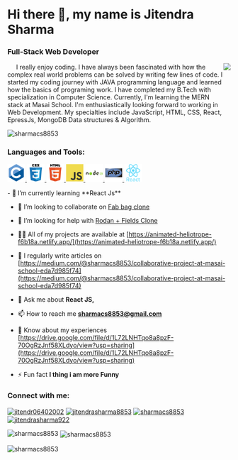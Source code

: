 

# Hi there 👋, my name is Jitendra Sharma
### Full-Stack Web Developer


<img border-radius="10px" align="right" height="220px" src="https://media4.giphy.com/media/ndM7oIOjaDQOhMKtF3/giphy.gif?cid=ecf05e47e475q3mx27994b8k2a4118cfpg4e4uea8d7pnmpf&rid=giphy.gif&ct=g" />

<p>  &nbsp;&nbsp;&nbsp;&nbsp;  I really enjoy coding. I have always been fascinated with how the complex real world problems can be solved by writing few lines of code. I started my coding journey with JAVA programming language and learned how the basics of programing work. I have completed my B.Tech with specialization in Computer Science. Currently, I'm learning the MERN stack at Masai School. I'm enthusiastically looking forward to working in Web Development. My specialties include JavaScript, HTML, CSS, React, EpressJs, MongoDB Data structures & Algorithm.</p>

<p align="left"> <img src="https://komarev.com/ghpvc/?username=sharmacs8853&label=Profile%20views&color=0e75b6&style=flat" alt="sharmacs8853" /> </p>


<h3 align="left">Languages and Tools:</h3>
<p align="left"> <a href="https://www.cprogramming.com/" target="_blank" rel="noreferrer"> <img src="https://raw.githubusercontent.com/devicons/devicon/master/icons/c/c-original.svg" alt="c" width="40" height="40"/> </a> <a href="https://www.w3schools.com/css/" target="_blank" rel="noreferrer"> <img src="https://raw.githubusercontent.com/devicons/devicon/master/icons/css3/css3-original-wordmark.svg" alt="css3" width="40" height="40"/> </a> <a href="https://www.w3.org/html/" target="_blank" rel="noreferrer"> <img src="https://raw.githubusercontent.com/devicons/devicon/master/icons/html5/html5-original-wordmark.svg" alt="html5" width="40" height="40"/> </a> <a href="https://developer.mozilla.org/en-US/docs/Web/JavaScript" target="_blank" rel="noreferrer"> <img src="https://raw.githubusercontent.com/devicons/devicon/master/icons/javascript/javascript-original.svg" alt="javascript" width="40" height="40"/> </a> <a href="https://nodejs.org" target="_blank" rel="noreferrer"> <img src="https://raw.githubusercontent.com/devicons/devicon/master/icons/nodejs/nodejs-original-wordmark.svg" alt="nodejs" width="40" height="40"/> </a> <a href="https://www.php.net" target="_blank" rel="noreferrer"> <img src="https://raw.githubusercontent.com/devicons/devicon/master/icons/php/php-original.svg" alt="php" width="40" height="40"/> </a> <a href="https://reactjs.org/" target="_blank" rel="noreferrer"> <img src="https://raw.githubusercontent.com/devicons/devicon/master/icons/react/react-original-wordmark.svg" alt="react" width="40" height="40"/> </a> </p>
- 🌱 I’m currently learning **React Js**

- 👯 I’m looking to collaborate on [Fab bag clone](https://dynamic-rugelach-18c69d.netlify.app)

- 🤝 I’m looking for help with [Rodan + Fields Clone](https://sharmacs8853.github.io/RodanField/)

- 👨‍💻 All of my projects are available at [https://animated-heliotrope-f6b18a.netlify.app/](https://animated-heliotrope-f6b18a.netlify.app/)

- 📝 I regularly write articles on [https://medium.com/@sharmacs8853/collaborative-project-at-masai-school-eda7d985f74](https://medium.com/@sharmacs8853/collaborative-project-at-masai-school-eda7d985f74)

- 💬 Ask me about **React JS,**

- 📫 How to reach me **sharmacs8853@gmail.com**

- 📄 Know about my experiences [https://drive.google.com/file/d/1L72LNHTqo8a8pzF-70OgRzJnf58XLdyo/view?usp=sharing](https://drive.google.com/file/d/1L72LNHTqo8a8pzF-70OgRzJnf58XLdyo/view?usp=sharing)

- ⚡ Fun fact **I thing i am more Funny**

<h3 align="left">Connect with me:</h3>
<p align="left">
<a href="https://twitter.com/jitendr06402002" target="blank"><img align="center" src="https://raw.githubusercontent.com/rahuldkjain/github-profile-readme-generator/master/src/images/icons/Social/twitter.svg" alt="jitendr06402002" height="30" width="40" /></a>
<a href="https://linkedin.com/in/jitendrasharma8853" target="blank"><img align="center" src="https://raw.githubusercontent.com/rahuldkjain/github-profile-readme-generator/master/src/images/icons/Social/linked-in-alt.svg" alt="jitendrasharma8853" height="30" width="40" /></a>
<a href="https://codesandbox.com/sharmacs8853" target="blank"><img align="center" src="https://raw.githubusercontent.com/rahuldkjain/github-profile-readme-generator/master/src/images/icons/Social/codesandbox.svg" alt="sharmacs8853" height="30" width="40" /></a>
<a href="https://instagram.com/jitendrasharma922" target="blank"><img align="center" src="https://raw.githubusercontent.com/rahuldkjain/github-profile-readme-generator/master/src/images/icons/Social/instagram.svg" alt="jitendrasharma922" height="30" width="40" /></a>
</p>



<p><img align="left" src="https://github-readme-stats.vercel.app/api/top-langs?username=sharmacs8853&show_icons=true&locale=en&layout=compact" alt="sharmacs8853" /></p>

<p>&nbsp;<img align="center" src="https://github-readme-stats.vercel.app/api?username=sharmacs8853&show_icons=true&locale=en" alt="sharmacs8853" /></p>

<p><img align="center" src="https://github-readme-streak-stats.herokuapp.com/?user=sharmacs8853&" alt="sharmacs8853" /></p>


